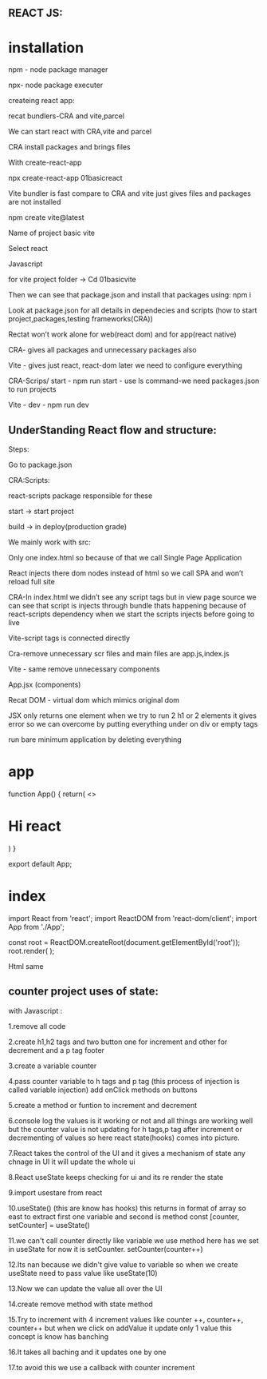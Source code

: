 ## REACT JS:

# installation

npm - node package manager

npx- node package executer

createing react app:

recat bundlers-CRA and vite,parcel 

We can start react with CRA,vite and parcel

CRA install packages and brings files

With create-react-app

npx create-react-app 01basicreact

Vite bundler is fast compare to CRA and vite just gives files and packages are not installed

npm create vite@latest

Name of project basic vite

Select react

Javascript

for vite project folder -> Cd 01basicvite

Then we can see that package.json and install that packages using: npm i

Look at package.json for all details in dependecies and scripts (how to start project,packages,testing frameworks(CRA))

Rectat won’t work alone for web(react dom) and for app(react native)

CRA- gives all packages and unnecessary packages also

Vite - gives just react, react-dom later we need to configure everything

CRA-Scrips/ start - npm run start - use ls command-we need packages.json to run projects

Vite - dev - npm run dev

## UnderStanding React flow and structure:

Steps:

Go to package.json

CRA:Scripts:

react-scripts package responsible for these

start -> start project

build -> in deploy(production grade)

We mainly work with src:

Only one index.html so because of that we call Single Page Application

React injects there dom nodes instead of html so we call SPA and won’t reload full site

CRA-In index.html we didn’t see any script tags but in view page source we can see that script is injects through bundle thats happening because of react-scripts dependency when we start the scripts injects before going to live

Vite-script tags is connected directly

Cra-remove unnecessary scr files and main files are app.js,index.js

Vite - same remove unnecessary components

App.jsx (components)

Recat DOM - virtual dom which mimics original dom

JSX only returns one element when we try to run 2 h1 or 2 elements it gives error so we can overcome by putting everything under on div or empty tags

run bare minimum application by deleting everything

# app

function App() {
  return(
 <>
 <h1>Hi react</h1>
 </>
  )
}

export default App;

# index
import React from 'react';
import ReactDOM from 'react-dom/client';
import App from './App';

const root = ReactDOM.createRoot(document.getElementById('root'));
root.render(
    <App />
);

Html same



## counter project uses of state:

with Javascript :

1.remove all code

2.create h1,h2 tags and two button one for increment and other for decrement and a p tag footer

3.create a variable counter 

4.pass counter variable to h tags and p tag (this process of injection is called variable injection) add onClick methods on buttons 

5.create a method or funtion to increment and decrement

6.console log the values is it working or not and all things are working well but the counter value is not updating for h tags,p tag after increment or decrementing of values so here react state(hooks) comes into picture.

7.React  takes the control of the UI and it gives a mechanism of state any chnage in UI it will update the whole ui

8.React useState keeps checking for ui and its re render the state

9.import usestare from react

10.useState() (this are know has hooks) this returns in format of array so east to extract  first one variable and second is method const [counter, setCounter] = useState()

11.we can't call counter directly like variable we use method here has we set in useState for now it is setCounter. setCounter(counter++)

12.Its nan because we didn't give value to variable so when we create useState need to pass value like useState(10)

13.Now we can update the value all over the UI 

14.create remove method with state method

15.Try to increment with 4 increment values like counter ++, counter++, counter++ but when we click on addValue it update only 1 value this concept is know has banching

16.It takes all baching and it updates one by one 

17.to avoid this we use a callback with counter increment
